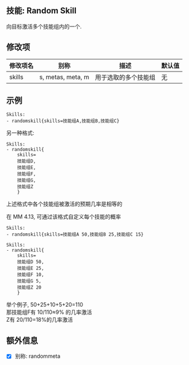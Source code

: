 技能: Random Skill
--------------------------

向目标激活多个技能组内的一个.

修改项
----------

| 修改项名 | 别称    | 描述                                                                                                    | 默认值 |
|-----------|------------|----------------------------------------------------------------------------------------------------------------|---------------|
| skills | s, metas, meta, m | 用于选取的多个技能组 | 无 |

示例
--------

    Skills:
    - randomskill{skills=技能组A,技能组B,技能组C}

另一种格式:

    Skills:
    - randomskill{
        skills=
        技能组D,
        技能组E,
        技能组F,
        技能组G,
        技能组Z
        }

上述格式中各个技能组被激活的预期几率是相等的

在 MM 4.13, 可通过该格式自定义每个技能的概率

    Skills:
    - randomskill{skills=技能组A 50,技能组B 25,技能组C 15}

    Skills:
    - randomskill{
        skills=
        技能组D 50,
        技能组E 25,
        技能组F 10,
        技能组G 5,
        技能组Z 20
        }

举个例子, 50+25+10+5+20=110  
那技能组F有 10/110≈9% 的几率激活  
Z有 20/110=18%的几率激活

额外信息
---

- [x] 别称: randommeta